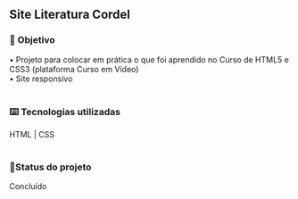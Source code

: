 <h2>Site Literatura Cordel</h2>

<h3>🔎 Objetivo</h3>
• Projeto para colocar em prática o que foi aprendido no Curso de HTML5 e CSS3 (plataforma Curso em Vídeo)
<br>
• Site responsivo
<br><br>
<h3>⌨️ Tecnologias utilizadas</h3>
HTML | CSS
<br><br>
<h3>🎯Status do projeto</h3>
Concluído
